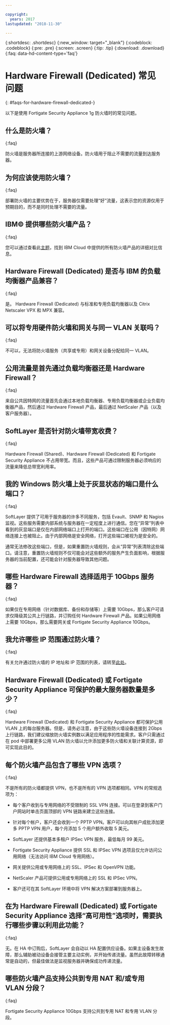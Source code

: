 ```yaml
---

copyright:
  years: 2017
lastupdated: "2018-11-30"

---
```


{:shortdesc: .shortdesc}
{:new_window: target="_blank"}
{:codeblock: .codeblock}
{:pre: .pre}
{:screen: .screen}
{:tip: .tip}
{:download: .download}
{:faq: data-hd-content-type='faq'}

# Hardware Firewall (Dedicated) 常见问题
{: #faqs-for-hardware-firewall-dedicated-}

以下是使用 Fortigate Security Appliance 1g 防火墙时的常见问题。

## 什么是防火墙？
{:faq}

防火墙是服务器所连接的上游网络设备。防火墙用于阻止不需要的流量到达服务器。

## 为何应该使用防火墙？
{:faq}

部署防火墙的主要优势在于，服务器仅需要处理“好”流量，这表示您的资源仅用于预期目的，而不是同时处理不需要的流量。

## IBM© 提供哪些防火墙产品？
{:faq}

您可以通过查看此[主题](/docs/infrastructure/fortigate-10g?topic=fortigate-10g-exploring-firewalls)，找到 IBM Cloud 中提供的所有防火墙产品的详细对比信息。 

## Hardware Firewall (Dedicated) 是否与 IBM 的负载均衡器产品兼容？
{:faq}

是。 Hardware Firewall (Dedicated) 与标准和专用负载均衡器以及 Citrix Netscaler VPX 和 MPX 兼容。

## 可以将专用硬件防火墙和网关与同一 VLAN 关联吗？
{:faq}

不可以，无法将防火墙服务（共享或专用）和网关设备分配给同一 VLAN。 

## 公用流量是首先通过负载均衡器还是 Hardware Firewall？
{:faq}

来自公共因特网的流量首先会通过本地负载均衡器、专用负载均衡器或企业负载均衡器产品，然后通过 Hardware Firewall 产品，最后通过 NetScaler 产品（以及客户服务器）。

## SoftLayer 是否针对防火墙带宽收费？
{:faq}

Hardware Firewall (Shared)、Hardware Firewall (Dedicated) 和 Fortigate Security Appliance 不占用带宽。而且，这些产品可通过限制服务器必须响应的流量来降低总带宽利用率。

## 我的 Windows 防火墙上处于灰显状态的端口是什么端口？
{:faq}

SoftLayer 提供了可用于服务器的许多不同服务，包括 Evault、SNMP 和 Nagios 监视。这些服务需要内部系统与服务器在一定程度上进行通信。您在“异常”列表中看到的灰显端口是仅在内部网络端口上打开的端口。这些端口在公用（因特网）网络连接上也被阻止。由于内部网络是安全网络，打开这些端口被视为是安全的。

通常无法修改这些端口，但是，如果重置防火墙规则，会从“异常”列表清除这些端口。请注意，重置防火墙规则不仅可能会对这些额外的服务产生负面影响，根据服务器的当前配置，还可能会针对服务器导致其他问题。

## 哪些 Hardware Firewall 选择适用于 10Gbps 服务器？
{:faq}

如果仅在专用网络（针对数据库、备份和存储等）上需要 10Gbps，那么客户可请求仅降级其公共上行链路，并订购任何 Hardware Firewall 产品。如果公用网络上需要 10Gbps，那么需要网关或 Fortigate Security Appliance 10Gbps。

## 我允许哪些 IP 范围通过防火墙？
{:faq}

有关允许通过防火墙的 IP 地址和 IP 范围的列表，请转至[此处](/docs/infrastructure/hardware-firewall-dedicated?topic=hardware-firewall-dedicated-ibm-cloud-ip-ranges)。 

## Hardware Firewall (Dedicated) 或 Fortigate Security Appliance 可保护的最大服务器数量是多少？
{:faq}

Hardware Firewall (Dedicated) 和 Fortigate Security Appliance 都可保护公用 VLAN 上的每台服务器。但是，请务必注意，由于这些防火墙设备连接到 2Gbps 上行链路，我们建议缩放防火墙实例数以满足应用程序的性能需求。客户只需通过在 pod 中部署更多公用 VLAN 防火墙以允许添加更多防火墙和关联计算资源，即可实现此目的。

## 每个防火墙产品包含了哪些 VPN 选项？
{:faq}

不是所有的防火墙都提供 VPN，也不是所有的 VPN 选项都相同。VPN 的常规选项为：

* 每个客户收到与专用网络的不受限制的 SSL VPN 连接。可以在登录到客户门户网站时单击页面顶部的 VPN 链路来建立这些连接。
* 针对每个帐户，客户还会收到一个 PPTP VPN。客户可以向其帐户成批添加更多 PPTP VPN 用户，每个月添加 5 个用户额外收取 5 美元。
* SoftLayer 还提供基本多租户 IPSec VPN 服务，最低每月 99 美元。

* Fortigate Security Appliance 提供 SSL 和 IPSec VPN 选项且仅允许访问公用网络（无法访问 IBM Cloud 专用网络）。
* 网关提供公用或专用网络上的 SSL、IPSec 和 OpenVPN 功能。
* NetScaler 产品可提供公用或专用网络上的 SSL 和 IPSec VPN。
* 客户还可在其 SoftLayer 环境中将 VPN 解决方案部署到服务器上。

## 在为 Hardware Firewall (Dedicated) 或 Fortigate Security Appliance 选择“高可用性”选项时，需要执行哪些步骤以利用此功能？
{:faq}

无。在 HA 中订购后，SoftLayer 会自动以 HA 配置供应设备。如果主设备发生故障，那么辅助被动设备会接管主要主动实例，并开始传递流量。虽然此故障转移通常是自动的，但最佳做法是监视服务器并确保成功传递流量。

## 哪些防火墙产品支持公共到专用 NAT 和/或专用 VLAN 分段？
{:faq}

Fortigate Security Appliance 10Gbps 支持公共到专用 NAT 和专用 VLAN 分段。 

